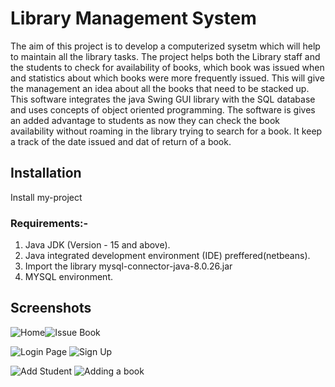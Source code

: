 
# Library Management System
The aim of this project is to develop a computerized sysetm which will help to maintain all the library tasks.
The project helps both the Library staff and the students to check for availability of books,
which book was issued when and statistics about which books were more frequently issued.
This will give the management an idea about all the books that need to be stacked up.
This software integrates the java Swing GUI library with the SQL database and uses concepts of 
object oriented programming. The software is gives an added advantage to students as now they can
check the book availability without roaming in the library trying to search for a book.
It keep a track of the date issued and dat of return of a book.

## Installation
Install my-project 
### Requirements:-
 1. Java JDK (Version - 15 and above).
 2. Java integrated development environment (IDE) preffered(netbeans).
 3. Import the library mysql-connector-java-8.0.26.jar
 4. MYSQL environment.

## Screenshots
![Home](https://user-images.githubusercontent.com/65457905/156272001-9a2f1bd1-49ff-4119-b6c3-24084f701ad3.png)![Issue Book](https://user-images.githubusercontent.com/65457905/156272120-1329e3f0-ef7d-4840-b103-9a21ea98311e.png)

![Login Page](https://user-images.githubusercontent.com/65457905/156272402-da68e2df-68e4-482e-8666-61bef716ba1c.png) ![Sign Up](https://user-images.githubusercontent.com/65457905/156272405-5b0925e1-ccd0-48a9-9e02-4a50171c6a98.png)

![Add Student](https://user-images.githubusercontent.com/65457905/156272580-c7500609-9e70-4bac-b190-562e86995b95.png) ![Adding a book](https://user-images.githubusercontent.com/65457905/156272581-e0e124e0-8b22-4210-8e73-0ab646709d30.png)


